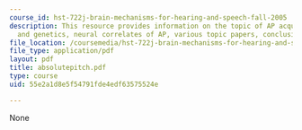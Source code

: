 ```yaml
---
course_id: hst-722j-brain-mechanisms-for-hearing-and-speech-fall-2005
description: This resource provides information on the topic of AP acquisition, AP
  and genetics, neural correlates of AP, various topic papers, conclusion and references.
file_location: /coursemedia/hst-722j-brain-mechanisms-for-hearing-and-speech-fall-2005/55e2a1d8e5f54791fde4edf63575524e_absolutepitch.pdf
file_type: application/pdf
layout: pdf
title: absolutepitch.pdf
type: course
uid: 55e2a1d8e5f54791fde4edf63575524e

---
```

None